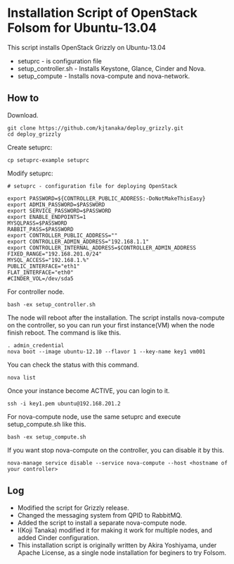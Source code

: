 Installation Script of OpenStack Folsom for Ubuntu-13.04
======================================================

This script installs OpenStack Grizzly on Ubuntu-13.04

* setuprc - is configuration file
* setup_controller.sh - Installs Keystone, Glance, Cinder and Nova.
* setup_compute - Installs nova-compute and nova-network.

How to
------
Download.
```
git clone https://github.com/kjtanaka/deploy_grizzly.git
cd deploy_grizzly
```

Create setuprc:
```
cp setuprc-example setuprc
```

Modify setuprc:
```
# setuprc - configuration file for deploying OpenStack

export PASSWORD=${CONTROLLER_PUBLIC_ADDRESS:-DoNotMakeThisEasy}
export ADMIN_PASSWORD=$PASSWORD
export SERVICE_PASSWORD=$PASSWORD
export ENABLE_ENDPOINTS=1
MYSQLPASS=$PASSWORD
RABBIT_PASS=$PASSWORD
export CONTROLLER_PUBLIC_ADDRESS=""
export CONTROLLER_ADMIN_ADDRESS="192.168.1.1"
export CONTROLLER_INTERNAL_ADDRESS=$CONTROLLER_ADMIN_ADDRESS
FIXED_RANGE="192.168.201.0/24"
MYSQL_ACCESS="192.168.1.%"
PUBLIC_INTERFACE="eth1"
FLAT_INTERFACE="eth0"
#CINDER_VOL=/dev/sda5
```

For controller node.
```
bash -ex setup_controller.sh
```
The node will reboot after the installation. The script installs nova-compute 
on the controller, so you can run your first instance(VM) when the node finish reboot.
The command is like this.
```
. admin_credential
nova boot --image ubuntu-12.10 --flavor 1 --key-name key1 vm001
```
You can check the status with this command.
```
nova list
```
Once your instance become ACTIVE, you can login to it.
```
ssh -i key1.pem ubuntu@192.168.201.2
```

For nova-compute node, use the same setuprc and execute setup_compute.sh
like this.
```
bash -ex setup_compute.sh
```

If you want stop nova-compute on the controller, you can disable it by this.
```
nova-manage service disable --service nova-compute --host <hostname of your controller>
```

Log
--------------------------
* Modified the script for Grizzly release.
* Changed the messaging system from QPID to RabbitMQ.
* Added the script to install a separate nova-compute node.
* I(Koji Tanaka) modified it for making it work for multiple nodes, and 
  added Cinder configuration.
* This installation script is originally written by Akira Yoshiyama, 
  under Apache License, as a single node installation for beginers to try Folsom.
